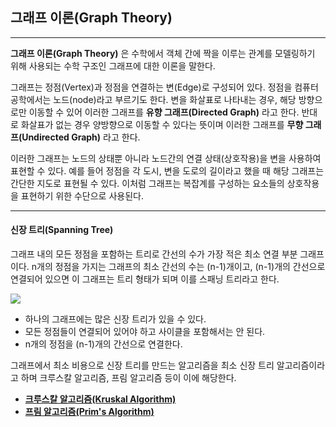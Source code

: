 ## 그래프 이론(Graph Theory)

---

**그래프 이론(Graph Theory)** 은 수학에서 객체 간에 짝을 이루는 관계를 모델링하기 위해 사용되는 수학 구조인 그래프에 대한 이론을 말한다.

그래프는 정점(Vertex)과 정점을 연결하는 변(Edge)로 구성되어 있다. 정점을 컴퓨터 공학에서는 노드(node)라고 부르기도 한다.
변을 화살표로 나타내는 경우, 해당 방향으로만 이동할 수 있어 이러한 그래프를 **유향 그래프(Directed Graph)** 라고 한다. 
반대로 화살표가 없는 경우 양방향으로 이동할 수 있다는 뜻이며 이러한 그래프를 **무향 그래프(Undirected Graph)** 라고 한다.

이러한 그래프는 노드의 상태뿐 아니라 노드간의 연결 상태(상호작용)을 변을 사용하여 표현할 수 있다. 
예를 들어 정점을 각 도시, 변을 도로의 길이라고 했을 때 해당 그래프는 간단한 지도로 표현될 수 있다. 
이처럼 그래프는 복잡계를 구성하는 요소들의 상호작용을 표현하기 위한 수단으로 사용된다. 

---

#### 신장 트리(Spanning Tree)

그래프 내의 모든 정점을 포함하는 트리로 간선의 수가 가장 적은 최소 연결 부분 그래프이다.
n개의 정점을 가지는 그래프의 최소 간선의 수는 (n-1)개이고, (n-1)개의 간선으로 연결되어 있으면 이 그래프는 트리 형태가 되며 이를 스패닝 트리라고 한다. 

<image src="https://github.com/ChanghyunRyu/Python_CodingTest_note/assets/83490220/71ddc308-d342-4bce-8a0f-f6f20000ad50">

- 하나의 그래프에는 많은 신장 트리가 있을 수 있다.
- 모든 정점들이 연결되어 있어야 하고 사이클을 포함해서는 안 된다.
- n개의 정점을 (n-1)개의 간선으로 연결한다.

그래프에서 최소 비용으로 신장 트리를 만드는 알고리즘을 최소 신장 트리 알고리즘이라고 하며 크루스칼 알고리즘, 프림 알고리즘 등이 이에 해당한다.

- [**크루스칼 알고리즘(Kruskal Algorithm)**](https://github.com/ChanghyunRyu/Python_CodingTest_note/tree/main/greedy_algorithm/kruskal_algorithm)
- [**프림 알고리즘(Prim's Algorithm)**](https://github.com/ChanghyunRyu/Python_CodingTest_note/tree/main/greedy_algorithm/prims_algorithm)
